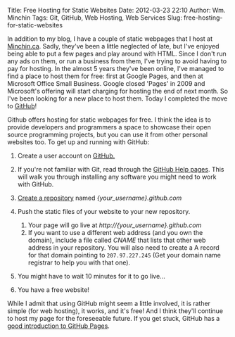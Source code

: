 Title: Free Hosting for Static Websites
Date: 2012-03-23 22:10
Author: Wm. Minchin
Tags: Git, GitHub, Web Hosting, Web Services
Slug: free-hosting-for-static-websites

In addition to my blog, I have a couple of static webpages that I host
at [Minchin.ca](http://minchin.ca/). Sadly, they've been a little
neglected of late, but I've enjoyed being able to put a few pages and
play around with HTML. Since I don't run any ads on them, or run a
business from them, I've trying to avoid having to pay for hosting. In
the almost 5 years they've been online, I've managed to find a place to
host them for free: first at Google Pages, and then at Microsoft Office
Small Business. Google closed 'Pages' in 2009 and Microsoft's offering
will start charging for hosting the end of next month. So I've been
looking for a new place to host them. Today I completed the move to
[GitHub](http://www.github.com/)!

Github offers hosting for static webpages for free. I think the idea is
to provide developers and programmers a space to showcase their open
source programming projects, but you can use it from other personal
websites too. To get up and running with GitHub:

1. Create a user account on [GitHub.](http://www.github.com/)
2. If you're not familiar with Git, read through the [GitHub Help
pages](http://help.github.com/set-up-git-redirect). This will walk you
through installing any software you might need to work with GitHub.
3. [Create a repository](http://help.github.com/create-a-repo) named
*{your_username}.github.com*
4. Push the static files of your website to your new repository.

    1.  Your page will go live at *http://{your_username}.github.com*
    2.  If you want to use a different web address (and you own the domain),
        include a file called *CNAME* that lists that other web address in
        your repository. You will also need to create a A record for that
        domain pointing to `207.97.227.245` (Get your domain name registrar
        to help you with that one).

5. You might have to wait 10 minutes for it to go live...
6. You have a free website!

While I admit that using GitHub might seem a little involved, it is
rather simple (for web hosting), it works, and it's free! And I think
they'll continue to host my page for the foreseeable future. If you get
stuck, GitHub has a [good introduction to GitHub
Pages](http://pages.github.com/).
